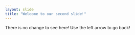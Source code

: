 ```yaml
---
layout: slide
title: "Welcome to our second slide!"
---
```

There is no change to see here!
Use the left arrow to go back!

